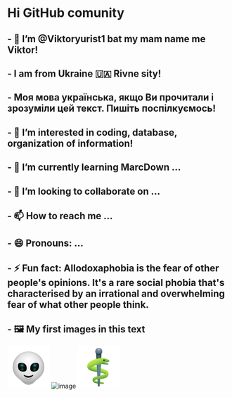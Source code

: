 
# **Hi GitHub comunity** 

## - 👋 I’m @Viktoryurist1 bat my mаm name me Viktor!
## - I am from Ukraine 🇺🇦 Rivne sity!
## - Моя мова українська, якщо Ви прочитали і зрозуміли цей текст. Пишіть поспілкуємось!
## - 👀 I’m interested in coding, database, organization of information!
## - 🌱 I’m currently learning MarcDown ...
## - 💞️ I’m looking to collaborate on ...
## - 📫 How to reach me ...
## - 😄 Pronouns: ...
## - ⚡ Fun fact:  Allodoxaphobia is the fear of other people's opinions. It's a rare social phobia that's characterised by an irrational and overwhelming fear of what other people think.
## - 🖼️ My first images in this text
![](IMG_2465.png)
![image](https://github.com/Viktoryurist1/Viktoryurist1/assets/159012136/26c269d8-54fd-4097-8cb1-a077bc4e666c)
![](IMG_2471.png)

<!---
Viktoryurist1/Viktoryurist1 is a ✨ special ✨ repository because its `README.md` (this file) appears on your GitHub profile.
You can click the Preview link to take a look at your changes.
--->
